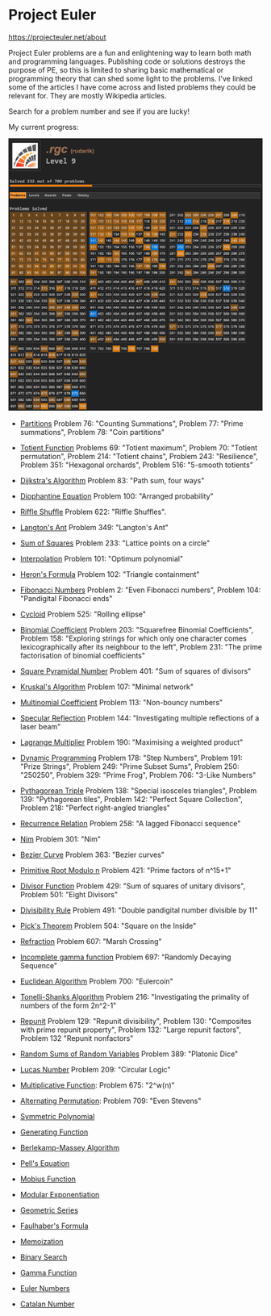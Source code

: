 # Project Euler 
<https://projecteuler.net/about>

Project Euler problems are a fun and enlightening way to learn both math and programming languages. Publishing code or solutions destroys the purpose of PE, so this is limited to sharing basic mathematical or programming theory that can shed some light to the problems. I've linked some of the articles I have come across and listed problems they could be relevant for. They are mostly Wikipedia articles. 

Search for a problem number and see if you are lucky!

My current progress: 

![](rudarik_progress.png)

* [Partitions](https://en.wikipedia.org/wiki/Partition_(number_theory))
Problem 76: "Counting Summations", Problem 77: "Prime summations", Problem 78: "Coin partitions"

* [Totient Function](https://en.wikipedia.org/wiki/Euler%27s_totient_function)
Problems 69: "Totient maximum", Problem 70: "Totient permutation", Problem 214: "Totient chains", Problem 243: "Resilience", Problem 351: "Hexagonal orchards", Problem 516: "5-smooth totients"

* [Dijkstra's Algorithm](https://en.wikipedia.org/wiki/Dijkstra%27s_algorithm)
Problem 83: "Path sum, four ways" 

* [Diophantine Equation](https://en.wikipedia.org/wiki/Diophantine_equation)
Problem 100: "Arranged probability"

* [Riffle Shuffle](http://mathworld.wolfram.com/RiffleShuffle.html)
Problem 622:  "Riffle Shuffles".

* [Langton's Ant](https://en.wikipedia.org/wiki/Langton%27s_ant)
Problem 349: "Langton's Ant"

* [Sum of Squares](https://en.wikipedia.org/wiki/Sum_of_two_squares_theorem)
Problem 233: "Lattice points on a circle"

* [Interpolation](https://en.wikipedia.org/wiki/Interpolation)
Problem 101: "Optimum polynomial"

* [Heron's Formula](https://en.wikipedia.org/wiki/Heron%27s_formula)
Problem 102: "Triangle containment"

* [Fibonacci Numbers](https://en.wikipedia.org/wiki/Fibonacci_number)
Problem 2: "Even Fibonacci numbers", Problem 104: "Pandigital Fibonacci ends"

* [Cycloid](https://en.wikipedia.org/wiki/Cycloid)
Problem 525: "Rolling ellipse"

* [Binomial Coefficient](https://en.wikipedia.org/wiki/Binomial_coefficient)
Problem 203: "Squarefree Binomial Coefficients", Problem 158: "Exploring strings for which only one character comes lexicographically after its neighbour to the left", Problem 231: "The prime factorisation of binomial coefficients"

* [Square Pyramidal Number](https://en.wikipedia.org/wiki/Square_pyramidal_number)
Problem 401: "Sum of squares of divisors"

* [Kruskal's Algorithm](https://en.wikipedia.org/wiki/Kruskal%27s_algorithm)
Problem 107: "Minimal network"

* [Multinomial Coefficient](https://en.wikipedia.org/wiki/Multinomial_theorem)
Problem 113: "Non-bouncy numbers"

* [Specular Reflection](https://en.wikipedia.org/wiki/Specular_reflection)
Problem 144: "Investigating multiple reflections of a laser beam" 

* [Lagrange Multiplier](https://en.wikipedia.org/wiki/Lagrange_multiplier)
Problem 190: "Maximising a weighted product"

* [Dynamic Programming](https://en.wikipedia.org/wiki/Dynamic_programming)
Problem 178: "Step Numbers", Problem 191: "Prize Strings", Problem 249: "Prime Subset Sums", Problem 250: "250250", Problem 329: "Prime Frog", Problem 706: "3-Like Numbers"

* [Pythagorean Triple](https://en.wikipedia.org/wiki/Pythagorean_triple)
Problem 138: "Special isosceles triangles", Problem 139: "Pythagorean tiles", Problem 142: "Perfect Square Collection", Problem 218: "Perfect right-angled triangles"

* [Recurrence Relation](https://en.wikipedia.org/wiki/Recurrence_relation)
Problem 258: "A lagged Fibonacci sequence"

* [Nim](https://en.wikipedia.org/wiki/Nim)
Problem 301: "Nim"

* [Bezier Curve](https://en.wikipedia.org/wiki/B%C3%A9zier_curve)
Problem 363: "Bezier curves"

* [Primitive Root Modulo n](https://en.wikipedia.org/wiki/Primitive_root_modulo_n)
Problem 421: "Prime factors of n^15+1"

* [Divisor Function](https://en.wikipedia.org/wiki/Divisor_function)
Problem 429: "Sum of squares of unitary divisors", Problem 501: "Eight Divisors"

* [Divisibility Rule](https://en.wikipedia.org/wiki/Divisibility_rule)
Problem 491: "Double pandigital number divisible by 11"

* [Pick's Theorem](https://en.wikipedia.org/wiki/Pick%27s_theorem)
Problem 504: "Square on the Inside"

* [Refraction](https://en.wikipedia.org/wiki/Refraction)
Problem 607: "Marsh Crossing"

* [Incomplete gamma function](https://en.wikipedia.org/wiki/Incomplete_gamma_function)
Problem 697: "Randomly Decaying Sequence"

* [Euclidean Algorithm](https://en.wikipedia.org/wiki/Euclidean_algorithm)
Problem 700: "Eulercoin"

* [Tonelli-Shanks Algorithm](https://en.wikipedia.org/wiki/Tonelli%E2%80%93Shanks_algorithm)
Problem 216: "Investigating the primality of numbers of the form 2n^2-1"

* [Repunit](https://en.wikipedia.org/wiki/Repunit)
Problem 129: "Repunit divisibility", Problem 130: "Composites with prime repunit property", Problem 132: "Large repunit factors", Problem 132 "Repunit nonfactors"

* [Random Sums of Random Variables](http://www.math.unl.edu/~sdunbar1/ProbabilityTheory/Lessons/Conditionals/RandomSums/randsum.shtml)
Problem 389: "Platonic Dice"

* [Lucas Number](https://en.wikipedia.org/wiki/Lucas_number)
Problem 209: "Circular Logic"

* [Multiplicative Function](https://en.wikipedia.org/wiki/Multiplicative_function):
Problem 675: "2^w(n)"

* [Alternating Permutation](https://en.wikipedia.org/wiki/Alternating_permutation):
Problem 709: "Even Stevens"

* [Symmetric Polynomial](https://en.wikipedia.org/wiki/Symmetric_polynomial)

* [Generating Function](https://en.wikipedia.org/wiki/Generating_function)

* [Berlekamp-Massey Algorithm](https://en.wikipedia.org/wiki/Berlekamp%E2%80%93Massey_algorithm)

* [Pell's Equation](https://en.wikipedia.org/wiki/Pell%27s_equation)

* [Mobius Function](https://en.wikipedia.org/wiki/M%C3%B6bius_function)

* [Modular Exponentiation](https://en.wikipedia.org/wiki/Modular_exponentiation)

* [Geometric Series](https://en.wikipedia.org/wiki/Geometric_series)

* [Faulhaber's Formula](https://en.wikipedia.org/wiki/Faulhaber%27s_formula)

* [Memoization](https://en.wikipedia.org/wiki/Memoization)

* [Binary Search](https://en.wikipedia.org/wiki/Binary_search_algorithm)

* [Gamma Function](https://en.wikipedia.org/wiki/Gamma_function)

* [Euler Numbers](https://en.wikipedia.org/wiki/Euler_number)

* [Catalan Number](https://en.wikipedia.org/wiki/Catalan_number)

